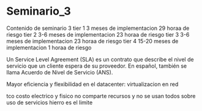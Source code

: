 # Seminario_3
Contenido de seminario 3
tier 1 3 meses de implementacion 29 horaa de riesgo
tier 2 3-6 meses de implementacion 23 horaa de riesgo
tier 3 3-6 meses de implementacion 23 horaa de riesgo
tier 4 15-20 meses de implementacion 1 horaa de riesgo

Un Service Level Agreement (SLA) es un contrato que describe el nivel de servicio que un cliente espera de su proveedor. En español, también se llama Acuerdo de Nivel de Servicio (ANS).

Mayor eficiencia y flexibilidad en el datacenter: virtualizacion en red

tco costo electrico y fisico
no comparte recursos y no se usan todos
sobre uso de servicios
hierro es el limite

